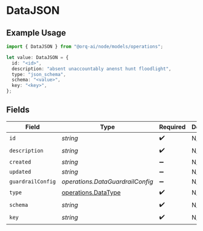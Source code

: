 # DataJSON

## Example Usage

```typescript
import { DataJSON } from "@orq-ai/node/models/operations";

let value: DataJSON = {
  id: "<id>",
  description: "absent unaccountably anenst hunt floodlight",
  type: "json_schema",
  schema: "<value>",
  key: "<key>",
};
```

## Fields

| Field                                                      | Type                                                       | Required                                                   | Description                                                |
| ---------------------------------------------------------- | ---------------------------------------------------------- | ---------------------------------------------------------- | ---------------------------------------------------------- |
| `id`                                                       | *string*                                                   | :heavy_check_mark:                                         | N/A                                                        |
| `description`                                              | *string*                                                   | :heavy_check_mark:                                         | N/A                                                        |
| `created`                                                  | *string*                                                   | :heavy_minus_sign:                                         | N/A                                                        |
| `updated`                                                  | *string*                                                   | :heavy_minus_sign:                                         | N/A                                                        |
| `guardrailConfig`                                          | *operations.DataGuardrailConfig*                           | :heavy_minus_sign:                                         | N/A                                                        |
| `type`                                                     | [operations.DataType](../../models/operations/datatype.md) | :heavy_check_mark:                                         | N/A                                                        |
| `schema`                                                   | *string*                                                   | :heavy_check_mark:                                         | N/A                                                        |
| `key`                                                      | *string*                                                   | :heavy_check_mark:                                         | N/A                                                        |